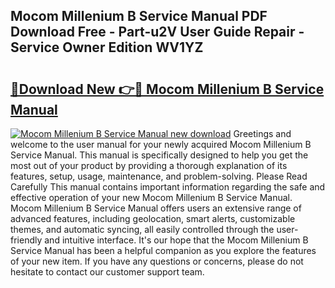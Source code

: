 ## Mocom Millenium B Service Manual PDF Download Free - Part-u2V User Guide Repair - Service Owner Edition WV1YZ

# <h2><a href="http://bc53538.oget.top/?id=Mocom+Millenium+B+Service+Manual">🔗Download New 👉🔴 Mocom Millenium B Service Manual</a></h2>

[![Mocom Millenium B Service Manual new download](https://i.imgur.com/5g1atiW.png)](http://bc53538.oget.top/?id=Mocom+Millenium+B+Service+Manual)
Greetings and welcome to the user manual for your newly acquired Mocom Millenium B Service Manual. This manual is specifically designed to help you get the most out of your product by providing a thorough explanation of its features, setup, usage, maintenance, and problem-solving. Please Read Carefully This manual contains important information regarding the safe and effective operation of your new Mocom Millenium B Service Manual. Mocom Millenium B Service Manual offers users an extensive range of advanced features, including geolocation, smart alerts, customizable themes, and automatic syncing, all easily controlled through the user-friendly and intuitive interface. It's our hope that the Mocom Millenium B Service Manual has been a helpful companion as you explore the features of your new item. If you have any questions or concerns, please do not hesitate to contact our customer support team.
